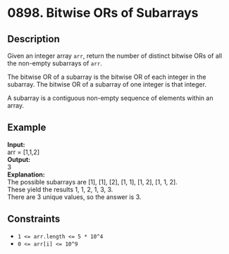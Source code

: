 # 0898. Bitwise ORs of Subarrays

## Description

Given an integer array `arr`, return the number of distinct bitwise ORs of all the non-empty subarrays of `arr`.

The bitwise OR of a subarray is the bitwise OR of each integer in the subarray. The bitwise OR of a subarray of one integer is that integer.

A subarray is a contiguous non-empty sequence of elements within an array.

## Example

**Input:**  
arr = [1,1,2]
<br>
**Output:**
<br>
3
<br>
**Explanation:**
<br>
The possible subarrays are [1], [1], [2], [1, 1], [1, 2], [1, 1, 2].  
These yield the results 1, 1, 2, 1, 3, 3.  
There are 3 unique values, so the answer is 3.  

## Constraints

- `1 <= arr.length <= 5 * 10^4`
- `0 <= arr[i] <= 10^9` 
